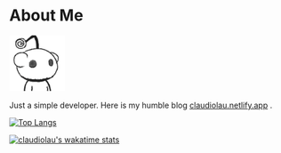 # About Me

<img height='100' width='100' src='./assets/avatar.png'>

Just a simple developer. Here is my humble blog [claudiolau.netlify.app](https://claudiolau.netlify.app/) .

[![Top Langs](https://github-readme-stats.vercel.app/api/top-langs/?username=claudiolau&layout=compact)](https://github.com/claudiolau/github-readme-stats)

[![claudiolau's wakatime stats](https://github-readme-stats.vercel.app/api/wakatime?username=claudiolau)](https://github.com/claudiolau/github-readme-stats)

